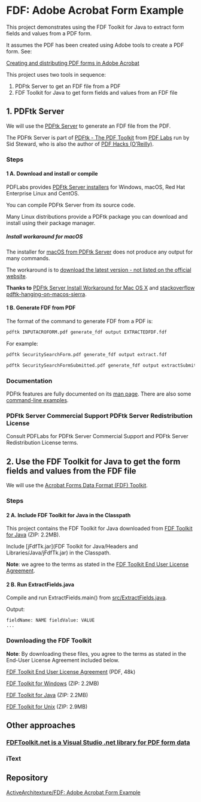 # FDF: Adobe Acrobat Form Example

This project demonstrates using the FDF Toolkit for Java to extract form fields and values from a PDF form.

It assumes the PDF has been created using Adobe tools to create a PDF form. See:

[Creating and distributing PDF forms in Adobe Acrobat](https://helpx.adobe.com/acrobat/using/creating-distributing-pdf-forms.html)
 
This project uses two tools in sequence:

1. PDFtk Server to get an FDF file from a PDF
2. FDF Toolkit for Java to get form fields and values from an FDF file

## 1. PDFtk Server

We will use the [PDFtk Server](https://www.pdflabs.com/tools/pdftk-server/) to generate an FDF file from the PDF.

The PDFtk Server is part of [PDFtk - The PDF Toolkit](https://www.pdflabs.com/tools/pdftk-the-pdf-toolkit/) from [PDF Labs](https://www.pdflabs.com/) run by Sid Steward, 
who is also the author of [PDF Hacks (O’Reilly)](https://www.amazon.com/exec/obidos/ASIN/0596006551/ref=nosim/pdftk-20).

### Steps
#### 1 A. Download and install or compile

PDFLabs provides [PDFtk Server installers](https://www.pdflabs.com/tools/pdftk-server/) for Windows, macOS, Red Hat Enterprise Linux and CentOS.

You can compile PDFtk Server from its source code.

Many Linux distributions provide a PDFtk package you can download and install using their package manager.

##### Install workaround for macOS
The installer for [macOS from PDFtk Server](https://www.pdflabs.com/tools/pdftk-server/) does not produce any output for many commands.

The workaround is to [download the latest version - not listed on the official website](https://www.pdflabs.com/tools/pdftk-the-pdf-toolkit/pdftk_server-2.02-mac_osx-10.11-setup.pkg).

__Thanks to__ [PDFtk Server Install Workaround for Mac OS X](https://gist.github.com/jvenator/9672772a631c117da151)
and [stackoverflow pdftk-hanging-on-macos-sierra](https://stackoverflow.com/questions/39750883/pdftk-hanging-on-macos-sierra).

#### 1 B. Generate FDF from PDF
The format of the command to generate FDF from a PDF is:

```bash
pdftk INPUTACROFORM.pdf generate_fdf output EXTRACTEDFDF.fdf
```

For example:

```bash
pdftk SecuritySearchForm.pdf generate_fdf output extract.fdf
```

```bash
pdftk SecuritySearchFormSubmitted.pdf generate_fdf output extractSubmitted.fdf
```

### Documentation

PDFtk features are fully documented on its [man page](https://www.pdflabs.com/docs/pdftk-man-page/). 
There are also some [command-line examples](https://www.pdflabs.com/docs/pdftk-cli-examples/).


### PDFtk Server Commercial Support PDFtk Server Redistribution License

Consult PDFLabs for PDFtk Server Commercial Support and PDFtk Server Redistribution License terms.


## 2. Use the FDF Toolkit for Java to get the form fields and values from the FDF file

We will use the [Acrobat Forms Data Format (FDF) Toolkit](https://www.adobe.com/devnet/acrobat/fdftoolkit.html).


### Steps

#### 2 A. Include FDF Toolkit for Java in the Classpath

This project contains the FDF Toolkit for Java downloaded from [FDF Toolkit for Java](http://download.macromedia.com/pub/developer/acrobat/FDFToolkitForJava.zip) (ZIP: 2.2MB).

Include [jFdfTk.jar](FDF Toolkit for Java/Headers and Libraries/Java/jFdfTk.jar) in the Classpath.

__Note__: we agree to the terms as stated in the 
[FDF Toolkit End User License Agreement](https://wwwimages2.adobe.com/content/dam/acom/en/devnet/acrobat/pdfs/AcrobatFDFToolkitEULA.pdf).

#### 2 B. Run ExtractFields.java

Compile and run ExtractFields.main() from [src/ExtractFields.java](src/ExtractFields.java).

Output:
```
fieldName: NAME	fieldValue: VALUE
...

```


### Downloading the FDF Toolkit
__Note__: By downloading these files, you agree to the terms as stated in the End-User License Agreement included below.

[FDF Toolkit End User License Agreement](https://wwwimages2.adobe.com/content/dam/acom/en/devnet/acrobat/pdfs/AcrobatFDFToolkitEULA.pdf) (PDF, 48k)

[FDF Toolkit for Windows](http://download.macromedia.com/pub/developer/acrobat/FDFToolkitForWindows.zip) (ZIP: 2.2MB)

[FDF Toolkit for Java](http://download.macromedia.com/pub/developer/acrobat/FDFToolkitForJava.zip) (ZIP: 2.2MB)

[FDF Toolkit for Unix](http://download.macromedia.com/pub/developer/acrobat/FDFToolkitForUnix.tar.gz) (ZIP: 2.9MB)


## Other approaches

### [FDFToolkit.net is a Visual Studio .net library for PDF form data](http://www.nk-inc.com/software/fdftoolkit.net/)

### iText

## Repository


[ActiveArchitexture/FDF: Adobe Acrobat Form Example](https://github.com/ActiveArchitexture/FDF)
